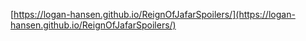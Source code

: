 [https://logan-hansen.github.io/ReignOfJafarSpoilers/](https://logan-hansen.github.io/ReignOfJafarSpoilers/)
